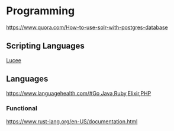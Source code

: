 # Programming


https://www.quora.com/How-to-use-solr-with-postgres-database

## Scripting Languages

[Lucee](http://lucee.org/)

## Languages

https://www.languagehealth.com/#Go,Java,Ruby,Elixir,PHP

### Functional 

https://www.rust-lang.org/en-US/documentation.html





